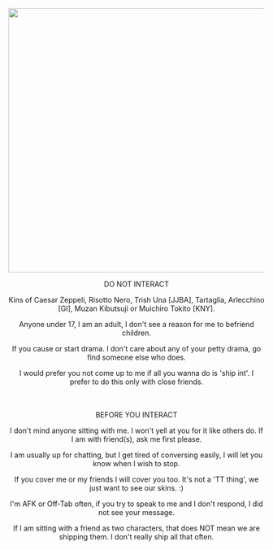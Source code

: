 <p align="center"> <img src="https://media.tenor.com/t4QZxwXRnnEAAAAC/childe-tartaglia.gif" width="520" >


<p align="center"> DO NOT INTERACT
<p align="center"> Kins of Caesar Zeppeli, Risotto Nero, Trish Una [JJBA], Tartaglia, Arlecchino [GI], Muzan Kibutsuji or Muichiro Tokito [KNY]. 
<p align="center"> Anyone under 17, I am an adult, I don't see a reason for me to befriend children.
<p align="center"> If you cause or start drama. I don't care about any of your petty drama, go find someone else who does.
<p align="center"> I would prefer you not come up to me if all you wanna do is 'ship int'. I prefer to do this only with close friends.

<p align="center"> ㅤㅤ

<p align="center"> BEFORE YOU INTERACT
<p align="center"> I don't mind anyone sitting with me. I won't yell at you for it like others do. If I am with friend(s), ask me first please.
<p align="center"> I am usually up for chatting, but I get tired of conversing easily, I will let you know when I wish to stop.
<p align="center"> If you cover me or my friends I will cover you too. It's not a 'TT thing', we just want to see our skins. :)
<p align="center"> I'm AFK or Off-Tab often, if you try to speak to me and I don't respond, I did not see your message.
<p align="center"> If I am sitting with a friend as two characters, that does NOT mean we are shipping them. I don't really ship all that often.
